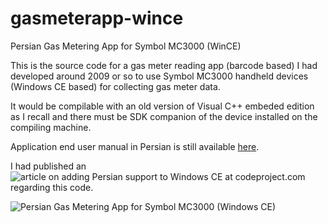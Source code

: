 # gasmeterapp-wince
Persian Gas Metering App for Symbol MC3000 (WinCE) 

This is the source code for a gas meter reading app (barcode based) I had developed around 2009 or so to use Symbol MC3000 handheld devices (Windows CE based) for collecting gas meter data.

It would be compilable with an old version of Visual C++ embeded edition as I recall and there must be SDK companion of the device installed on the compiling machine.

Application end user manual in Persian is still available [here](http://arakara.gozir.com/products/MC3000/manual/).

I had published an ![article on adding Persian support to Windows CE at codeproject.com](https://www.codeproject.com/Articles/13746/Persian-Support-for-Windows-CE) regarding this code.

![Persian Gas Metering App for Symbol MC3000 (Windows CE)](https://user-images.githubusercontent.com/582212/91200547-8716c500-e714-11ea-9444-a6d06789e2a1.jpg)

